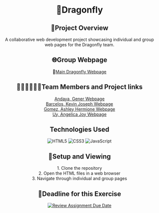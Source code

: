 <div align="center">

# 🚀Dragonfly

## 📝Project Overview
A collaborative web development project showcasing individual and group web pages for the Dragonfly team.


## 🌐Group Webpage
📌[Main Dragonfly Webpage](https://pupt-dit-dragonfly-exercise-10.netlify.app/)

## 👨🏻‍💻👩🏻‍💻Team Members and Project links
[Andaya, Gener Webpage](https://pupt-dit-dragonfly-exercise-10.netlify.app/andaya_gener/)\
[Barcelos, Kevin Joseph Webpage](https://pupt-dit-dragonfly-exercise-10.netlify.app/barcelos_kevinjoseph/)\
[Gomez, Ashley Hermione Webpage](https://pupt-dit-dragonfly-exercise-10.netlify.app/gomez_ashleyhermione/)\
[Uy, Angelica Joy Webpage](https://pupt-dit-dragonfly-exercise-10.netlify.app/uy_angelicajoy/)


## Technologies Used
![HTML5](https://img.shields.io/badge/html5-%23E34F26.svg?style=flat&logo=html5&logoColor=white)
![CSS3](https://img.shields.io/badge/css3-%231572B6.svg?style=flat&logo=css3&logoColor=white)
![JavaScript](https://img.shields.io/badge/javascript-%23323330.svg?style=flat&logo=javascript&logoColor=%23F7DF1E)


## 👀Setup and Viewing
<p align="center">
1. Clone the repository <br>
2. Open the HTML files in a web browser <br>
3. Navigate through individual and group pages
</p>

## 📌Deadline for this Exercise
[![Review Assignment Due Date](https://classroom.github.com/assets/deadline-readme-button-22041afd0340ce965d47ae6ef1cefeee28c7c493a6346c4f15d667ab976d596c.svg)](https://classroom.github.com/a/T2yDjpVo)

</div>